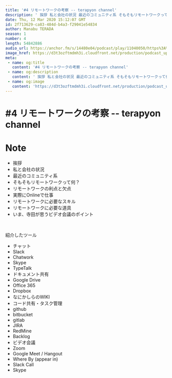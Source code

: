 ```yaml
---
title: '#4 リモートワークの考察 -- terapyon channel'
description: ' 挨拶 私と会社の状況 最近のコミュニティ系 そもそもリモートワークって何？ リモートワークの利点と欠点 実際にOnlineで仕事 リモートワークに必要なスキル リモートワークに必要な道具 いま、寺田'
date: Thu, 12 Mar 2020 15:12:07 GMT
id: 2f713629-ca83-484d-b4a3-f29041e54834
author: Manabu TERADA
season: 1
number: 4
length: 54842886
audio_url: https://anchor.fm/s/14480e04/podcast/play/11040050/https%3A%2F%2Fd3ctxlq1ktw2nl.cloudfront.net%2Fstaging%2F2020-03-12%2F72093fcd37838dd99cf44b84d73d6c65.m4a
image_href: https://d3t3ozftmdmh3i.cloudfront.net/production/podcast_uploaded/3302665/3302665-1582446732992-f3e5401da36c1.jpg
meta:
 - name: og:title
   content: '#4 リモートワークの考察 -- terapyon channel'
 - name: og:description
   content: ' 挨拶 私と会社の状況 最近のコミュニティ系 そもそもリモートワークって何？ リモートワークの利点と欠点 実際にOnlineで仕事 リモートワークに必要なスキル リモートワークに必要な道具 いま、寺田'
 - name: og:image
   content: 'https://d3t3ozftmdmh3i.cloudfront.net/production/podcast_uploaded/3302665/3302665-1582446732992-f3e5401da36c1.jpg'
---
```

# #4 リモートワークの考察 -- terapyon channel

<DisplayDate :dateStr="'Thu, 12 Mar 2020 15:12:07 GMT'" />
<DisplaySeason :season="1" :topic="4" />


# Note

<ul>
 <li>挨拶</li>
 <li>私と会社の状況</li>
  <li>最近のコミュニティ系</li>
  <li>そもそもリモートワークって何？</li>
  <li>リモートワークの利点と欠点</li>
  <li>実際にOnlineで仕事</li>
  <li>リモートワークに必要なスキル</li>
  <li>リモートワークに必要な道具</li>
  <li>いま、寺田が思うビデオ会議のポイント</li>
</ul>
<p><br></p>
<p>紹介したツール</p>
<ul>
  <li>チャット</li>
  <li>Slack</li>
  <li>Chatwork</li>
  <li>Skype</li>
  <li>TypeTalk</li>
  <li>ドキュメント共有</li>
  <li>Google Drive</li>
  <li>Office 365</li>
  <li>Dropbox</li>
  <li>なにかしらのWIKI</li>
  <li>コード共有・タスク管理</li>
  <li>github</li>
  <li>bitbucket</li>
  <li>gitlab</li>
  <li>JIRA</li>
  <li>RedMine</li>
  <li>Backlog</li>
  <li>ビデオ会議</li>
  <li>Zoom</li>
  <li>Google Meet / Hangout</li>
  <li>Where By (appear in)</li>
  <li>Slack Call</li>
  <li>Skype</li>
</ul>
<p><br></p>



<Player title="#4 リモートワークの考察 -- terapyon channel" 
  audio_url="https://anchor.fm/s/14480e04/podcast/play/11040050/https%3A%2F%2Fd3ctxlq1ktw2nl.cloudfront.net%2Fstaging%2F2020-03-12%2F72093fcd37838dd99cf44b84d73d6c65.m4a" 
  image_href="https://d3t3ozftmdmh3i.cloudfront.net/production/podcast_uploaded/3302665/3302665-1582446732992-f3e5401da36c1.jpg" 
/>

